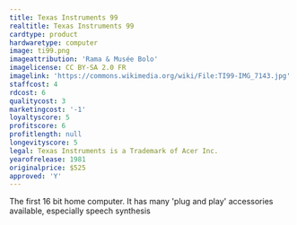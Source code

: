 ```yaml
---
title: Texas Instruments 99
realtitle: Texas Instruments 99
cardtype: product
hardwaretype: computer
image: ti99.png
imageattribution: 'Rama & Musée Bolo'
imagelicense: CC BY-SA 2.0 FR
imagelink: 'https://commons.wikimedia.org/wiki/File:TI99-IMG_7143.jpg'
staffcost: 4
rdcost: 6
qualitycost: 3
marketingcost: '-1'
loyaltyscore: 5
profitscore: 6
profitlength: null
longevityscore: 5
legal: Texas Instruments is a Trademark of Acer Inc.
yearofrelease: 1981
originalprice: $525
approved: 'Y'
---
```


The first 16 bit home computer. It has many 'plug and play' accessories available, especially speech synthesis

